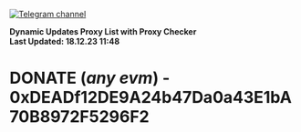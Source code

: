 [![Telegram channel](https://img.shields.io/endpoint?url=https://runkit.io/damiankrawczyk/telegram-badge/branches/master?url=https://t.me/n4z4v0d)](https://t.me/n4z4v0d) 

**Dynamic Updates Proxy List with Proxy Checker**  
**Last Updated: 18.12.23 11:48**

# DONATE (_any evm_) - 0xDEADf12DE9A24b47Da0a43E1bA70B8972F5296F2
